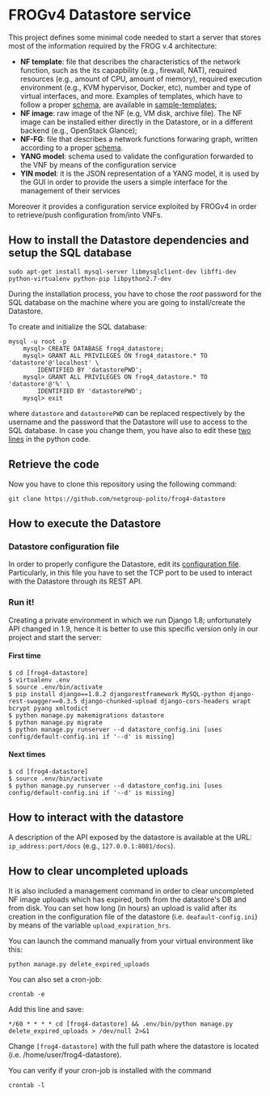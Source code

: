# FROGv4 Datastore service

This project defines some minimal code needed to start a server that stores most of the information required by the FROG v.4 architecture:
  * **NF template**: file that describes the characteristics of the network function, such as the its capapbility (e.g., firewall, NAT), required resources (e.g., amount of CPU, amount of memory), required execution environment (e.g., KVM hypervisor, Docker, etc), number and type of virtual interfaces, and more. Examples of templates, which have to follow a proper [schema](https://github.com/netgroup-polito/vnf-template-library/blob/master/schema.json), are available in [sample-templates](./sample-templates);
  * **NF image**: raw image of the NF (e.g, VM disk, archive file). The NF image can be installed either directly in the Datastore, or in a different backend (e.g., OpenStack Glance);
  * **NF-FG**: file that describes a network functions forwaring graph, written according to a proper [schema](https://github.com/netgroup-polito/nffg-library/blob/master/schema.json).
  * **YANG model**: schema used to validate the configuration forwarded to the VNF by means of the configuration service
  * **YIN model**: it is the JSON representation of a YANG model, it is used by the GUI in order to provide the users a simple interface for the management of their services

Moreover it provides a configuration service exploited by FROGv4 in order to retrieve/push configuration from/into VNFs.

## How to install the Datastore dependencies and setup the SQL database

	sudo apt-get install mysql-server libmysqlclient-dev libffi-dev python-virtualenv python-pip libpython2.7-dev
	
During the installation process, you have to chose the *root* password for the SQL database on the machine where you are going to install/create the Datastore.

To create and initialize the SQL database:

	mysql -u root -p
        mysql> CREATE DATABASE frog4_datastore;
        mysql> GRANT ALL PRIVILEGES ON frog4_datastore.* TO 'datastore'@'localhost' \
            IDENTIFIED BY 'datastorePWD';
        mysql> GRANT ALL PRIVILEGES ON frog4_datastore.* TO 'datastore'@'%' \
            IDENTIFIED BY 'datastorePWD';
        mysql> exit
	
where `datastore` and `datastorePWD` can be replaced respectively by the username and the password that the Datastore will use to access to the SQL database. In case you change them, you have also to edit these [two lines](https://github.com/netgroup-polito/frog4-datastore/blob/master/datastore_main/settings.py#L71-L72) in the python code.

## Retrieve the code

Now you have to clone this repository using the following command:

    git clone https://github.com/netgroup-polito/frog4-datastore

## How to execute the Datastore

### Datastore configuration file

In order to properly configure the Datastore, edit its [configuration file](https://github.com/netgroup-polito/frog4-datastore/blob/master/config/default-config.ini). Particularly, in this file you have to set the TCP port to be used to interact with the Datastore through its REST API.

### Run it!

Creating a private environment in which we run Django 1.8; unfortunately API changed in 1.9, hence it is better to use this specific version only in our project and start the server:

#### First time

	$ cd [frog4-datastore]
	$ virtualenv .env
	$ source .env/bin/activate
	$ pip install django==1.8.2 djangorestframework MySQL-python django-rest-swagger==0.3.5 django-chunked-upload django-cors-headers wrapt bcrypt pyang xmltodict
	$ python manage.py makemigrations datastore
	$ python manage.py migrate
	$ python manage.py runserver --d datastore_config.ini [uses config/default-config.ini if '--d' is missing]

#### Next times 

	$ cd [frog4-datastore]
	$ source .env/bin/activate
	$ python manage.py runserver --d datastore_config.ini [uses config/default-config.ini if '--d' is missing]

## How to interact with the datastore

A description of the API exposed by the datastore is available at the URL: `ip_address:port/docs` (e.g., `127.0.0.1:8081/docs`).

## How to clear uncompleted uploads

It is also included a management command in order to clear uncompleted NF image uploads which has expired, both from the datastore's DB and from disk. You can set how long (in hours) an upload is valid after its creation in the configuration file of the datastore (i.e. ``deafault-config.ini``) by means of the variable ``upload_expiration_hrs``.
 
You can launch the command manually from your virtual environment like this:

    python manage.py delete_expired_uploads

You can also set a cron-job:

    crontab -e

Add this line and save:

    */60 * * * * cd [frog4-datastore] && .env/bin/python manage.py delete_expired_uploads > /dev/null 2>&1

Change ``[frog4-datastore]`` with the full path where the datastore is located (i.e. /home/user/frog4-datastore).

You can verify if your cron-job is installed with the command

    crontab -l
